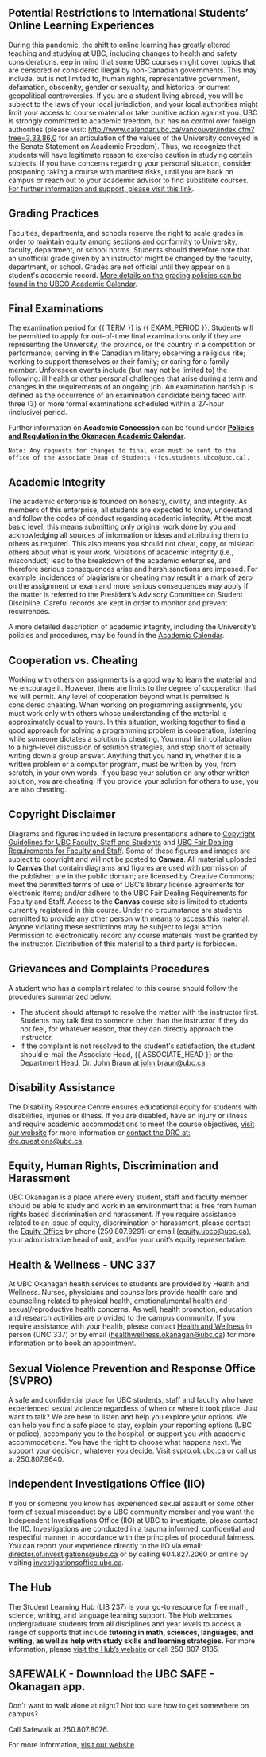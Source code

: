 ## Potential Restrictions to International Students’ Online Learning Experiences

During this pandemic, the shift to online learning has greatly altered teaching and studying at UBC, including changes to health and safety considerations. 
eep in mind that some UBC courses might cover topics that are censored or considered illegal by non-Canadian governments.
This may include, but is not limited to, human rights, representative government, defamation, obscenity, gender or sexuality, and historical or current geopolitical controversies.
If you are a student living abroad, you will be subject to the laws of your local jurisdiction, and your local authorities might limit your access to course material or take punitive action against you.
UBC is strongly committed to academic freedom, but has no control over foreign authorities (please visit: http://www.calendar.ubc.ca/vancouver/index.cfm?tree=3,33,86,0 for an articulation of the values of the University conveyed in the Senate Statement on Academic Freedom).
Thus, we recognize that students will have legitimate reason to exercise caution in studying certain subjects.
If you have concerns regarding your personal situation, consider postponing taking a course with manifest risks, until you are back on campus or reach out to your academic advisor to find substitute courses.
[For further information and support, please visit this link](https://senate.ubc.ca/policies-resources-support-student-success).

## Grading Practices

Faculties, departments, and schools reserve the right to scale grades in order to maintain equity among sections and conformity to University, faculty, department, or school norms.
Students should therefore note that an unofficial grade given by an instructor might be changed by the faculty, department, or school.
Grades are not official until they appear on a student's academic record.
[More details on the grading policies can be found in the UBCO Academic Calendar](http://www.calendar.ubc.ca/okanagan/index.cfm?tree=3,41,90,1014).

## Final Examinations 

The examination period for {{ TERM }} is {{ EXAM_PERIOD }}.
Students will be permitted to apply for out-of-time final examinations only if they are representing the University, the province, or the country in a competition or performance; serving in the Canadian military; observing a religious rite; working to support themselves or their family; or caring for a family member.
Unforeseen events include (but may not be limited to) the following: ill health or other personal challenges that arise during a term and changes in the requirements of an ongoing job.
An examination hardship is defined as the occurrence of an examination candidate being faced with three (3) or more formal examinations scheduled within a 27-hour (inclusive) period.

Further information on **Academic Concession** can be found under **[Policies and Regulation in the Okanagan Academic Calendar](http://www.calendar.ubc.ca/okanagan/index.cfm?tree=3,48,0,0)**.

```{note}
Note: Any requests for changes to final exam must be sent to the office of the Associate Dean of Students (fos.students.ubco@ubc.ca).
```

## Academic Integrity

The academic enterprise is founded on honesty, civility, and integrity.
As members of this enterprise, all students are expected to know, understand, and follow the codes of conduct regarding academic integrity.
At the most basic level, this means submitting only original work done by you and acknowledging all sources of information or ideas and attributing them to others as required.
This also means you should not cheat, copy, or mislead others about what is your work.
Violations of academic integrity (i.e., misconduct) lead to the breakdown of the academic enterprise, and therefore serious consequences arise and harsh sanctions are imposed.
For example, incidences of plagiarism or cheating may result in a mark of zero on the assignment or exam and more serious consequences may apply if the matter is referred to the President’s Advisory Committee on Student Discipline.
Careful records are kept in order to monitor and prevent recurrences.

A more detailed description of academic integrity, including the University’s policies and procedures, may be found in the [Academic Calendar](http://okanagan.students.ubc.ca/calendar/index.cfm?tree=3,54,111,0).

## Cooperation vs. Cheating

Working with others on assignments is a good way to learn the material and we encourage it.
However, there are limits to the degree of cooperation that we will permit.
Any level of cooperation beyond what is permitted is considered cheating. 
When working on programming assignments, you must work only with others whose understanding of the material is approximately equal to yours.
In this situation, working together to find a good approach for solving a programming problem is cooperation; listening while someone dictates a solution is cheating.
You must limit collaboration to a high-level discussion of solution strategies, and stop short of actually writing down a group answer.
Anything that you hand in, whether it is a written problem or a computer program, must be written by you, from scratch, in your own words.
If you base your solution on any other written solution, you are cheating.
If you provide your solution for others to use, you are also cheating. 

## Copyright Disclaimer

Diagrams and figures included in lecture presentations adhere to [Copyright Guidelines for UBC Faculty, Staff and Students](http://copyright.ubc.ca/requirements/copyright-guidelines/) and [UBC Fair Dealing Requirements for Faculty and Staff](http://copyright.ubc.ca/requirements/fair-dealing/).
Some of these figures and images are subject to copyright and will not be posted to **Canvas**.
All material uploaded to **Canvas** that contain diagrams and figures are used with permission of the publisher; are in the public domain; are licensed by Creative Commons; meet the permitted terms of use of UBC’s library license agreements for electronic items; and/or adhere to the UBC Fair Dealing Requirements for Faculty and Staff.
Access to the **Canvas** course site is limited to students currently registered in this course. Under no circumstance are students permitted to provide any other person with means to access this material. Anyone violating these restrictions may be subject to legal action.
Permission to electronically record any course materials must be granted by the instructor. 
Distribution of this material to a third party is forbidden.

## Grievances and Complaints Procedures

A student who has a complaint related to this course should follow the procedures summarized below:

- The student should attempt to resolve the matter with the instructor first. Students may talk first to someone other than the instructor if they do not feel, for whatever reason, that they can directly approach the instructor. 
- If the complaint is not resolved to the student's satisfaction, the student should e-mail the Associate Head, {{ ASSOCIATE_HEAD }} or the Department Head, Dr. John Braun at [john.braun@ubc.ca](mailto:john.braun@ubc.ca).

## Disability Assistance

The Disability Resource Centre ensures educational equity for students with disabilities, injuries or illness.
If you are disabled, have an injury or illness and require academic accommodations to meet the course objectives, [visit our website](https://students.ok.ubc.ca/drc/welcome.html) for more information or [contact the DRC at: drc.questions@ubc.ca](mailto:drc.questions@ubc.ca).

## Equity, Human Rights, Discrimination and Harassment

UBC Okanagan is a place where every student, staff and faculty member should be able to study and work in an environment that is free from human rights based discrimination and harassment.
If you require assistance related to an issue of equity, discrimination or harassment, please contact the [Equity Office](https://equity.ok.ubc.ca/) by phone (250.807.9291) or email ([equity.ubco@ubc.ca](mailto:equity.ubco@ubc.ca)), your administrative head of unit, and/or your unit’s equity representative.   

## Health & Wellness - UNC 337

At UBC Okanagan health services to students are provided by Health and Wellness.
Nurses, physicians and counsellors provide health care and counselling related to physical health, emotional/mental health and sexual/reproductive health concerns.
As well, health promotion, education and research activities are provided to the campus community.
If you require assistance with your health, please contact [Health and Wellness](http://www.students.ok.ubc.ca/health-wellness) in person (UNC 337) or by email (healthwellness.okanagan@ubc.ca) for more information or to book an appointment.

## Sexual Violence Prevention and Response Office (SVPRO)

A safe and confidential place for UBC students, staff and faculty who have experienced sexual violence regardless of when or where it took place.
Just want to talk? We are here to listen and help you explore your options. We can help you find a safe place to stay, explain your reporting options (UBC or police), accompany you to the hospital, or support you with academic accommodations.
You have the right to choose what happens next.
We support your decision, whatever you decide. Visit [svpro.ok.ubc.ca](https://svpro.ok.ubc.ca) or call us at 250.807.9640.

## Independent Investigations Office (IIO)

If you or someone you know has experienced sexual assault or some other form of sexual misconduct by a UBC community member and you want the Independent Investigations Office (IIO) at UBC to investigate, please contact the IIO.
Investigations are conducted in a trauma informed, confidential and respectful manner in accordance with the principles of procedural fairness.
You can report your experience directly to the IIO via email: [director.of.investigations@ubc.ca](mailto:director.of.investigations@ubc.ca) or by calling 604.827.2060 or online by visiting [investigationsoffice.ubc.ca](https://investigationsoffice.ubc.ca).

## The Hub

The Student Learning Hub (LIB 237) is your go-to resource for free math, science, writing, and language learning support.
The Hub welcomes undergraduate students from all disciplines and year levels to access a range of supports that include **tutoring in math, sciences, languages, and writing, as well as help with study skills and learning strategies.** 
For more information, please [visit the Hub’s website](https://students.ok.ubc.ca/student-learning-hub/) or call 250-807-9185.

## SAFEWALK - Downnload the UBC SAFE - Okanagan app.

Don't want to walk alone at night?  Not too sure how to get somewhere on campus? 

Call Safewalk at 250.807.8076.

For more information, [visit our website](https://security.ok.ubc.ca/safewalk/).